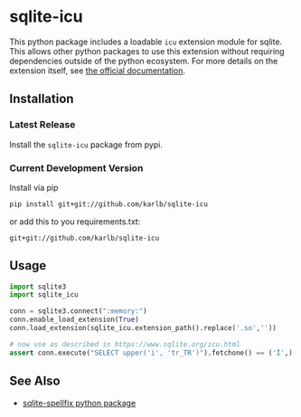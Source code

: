 # sqlite-icu

This python package includes a loadable `icu` extension module for sqlite. This allows other python packages to use this extension without requiring dependencies outside of the python ecosystem. For more details on the extension itself, see [the official documentation](https://www.sqlite.org/src/artifact?ci=trunk&filename=ext/icu/README.txt).

## Installation

### Latest Release

Install the `sqlite-icu` package from pypi.

### Current Development Version

Install via pip

```sh
pip install git+git://github.com/karlb/sqlite-icu
```

or add this to you requirements.txt:

```
git+git://github.com/karlb/sqlite-icu
```


## Usage

```python
import sqlite3
import sqlite_icu

conn = sqlite3.connect(":memory:")
conn.enable_load_extension(True)
conn.load_extension(sqlite_icu.extension_path().replace('.so',''))

# now use as described in https://www.sqlite.org/icu.html
assert conn.execute("SELECT upper('i', 'tr_TR')").fetchone() == ('İ',)
```

## See Also
* [sqlite-spellfix python package](https://github.com/karlb/sqlite-spellfix)
